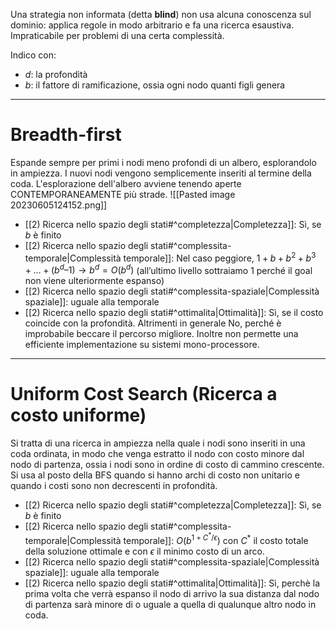 Una strategia non informata (detta **blind**) non usa alcuna conoscenza sul dominio: applica regole in modo arbitrario e fa una ricerca esaustiva. Impraticabile per problemi di una certa complessità.

Indico con:
- *d*: la profondità
- *b*: il fattore di ramificazione, ossia ogni nodo quanti figli genera
---
# Breadth-first
Espande sempre per primi i nodi meno profondi di un albero, esplorandolo in ampiezza. I nuovi nodi vengono semplicemente inseriti al termine della coda.
L'esplorazione dell'albero avviene tenendo aperte CONTEMPORANEAMENTE più strade.
![[Pasted image 20230605124152.png]]

- [[2) Ricerca nello spazio degli stati#^completezza|Completezza]]: Sì, se *b* è finito
- [[2) Ricerca nello spazio degli stati#^complessita-temporale|Complessità temporale]]:
  Nel caso peggiore, $1 + b + b^2 + b^3 +…+(b^d – 1) \to b^d = O(b^d)$
  (all’ultimo livello sottraiamo 1 perché il goal non viene ulteriormente espanso)
- [[2) Ricerca nello spazio degli stati#^complessita-spaziale|Complessità spaziale]]: uguale alla temporale
- [[2) Ricerca nello spazio degli stati#^ottimalita|Ottimalità]]:
  Sì, se il costo coincide con la profondità.
  Altrimenti in generale No, perché è improbabile beccare il percorso migliore. Inoltre non permette una efficiente implementazione su sistemi mono-processore.

---
# Uniform Cost Search (Ricerca a costo uniforme)
Si tratta di una ricerca in ampiezza nella quale i nodi sono inseriti in una coda ordinata, in modo che venga estratto il nodo con costo minore dal nodo di partenza, ossia i nodi sono in ordine di costo di cammino crescente.
Si usa al posto della BFS quando si hanno archi di costo non unitario e quando i costi sono non decrescenti in profondità.

- [[2) Ricerca nello spazio degli stati#^completezza|Completezza]]: Sì, se *b* è finito
- [[2) Ricerca nello spazio degli stati#^complessita-temporale|Complessità temporale]]:
  $O(b^{1+C^*/\epsilon})$
  con $C^*$ il costo totale della soluzione ottimale
  e con $\epsilon$ il minimo costo di un arco.
- [[2) Ricerca nello spazio degli stati#^complessita-spaziale|Complessità spaziale]]: uguale alla temporale
- [[2) Ricerca nello spazio degli stati#^ottimalita|Ottimalità]]:
  Sì, perchè la prima volta che verrà espanso il nodo di arrivo la sua distanza dal nodo di partenza sarà minore di o uguale a quella di qualunque altro nodo in coda.


